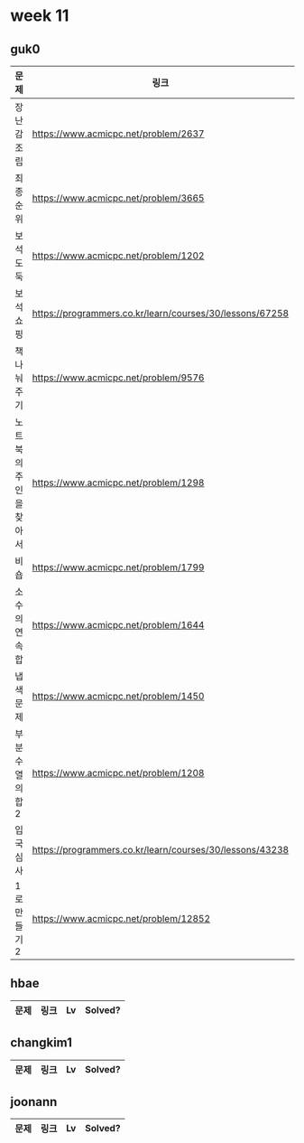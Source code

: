 # week 11

## guk0
| 문제 | 링크 | Lv  | Solved? |
| --- | --- | --- | --- |
| 장난감 조립 | https://www.acmicpc.net/problem/2637 | G2 | O |
| 최종 순위 | https://www.acmicpc.net/problem/3665 | G1 | X |
| 보석 도둑 | https://www.acmicpc.net/problem/1202 | G2 | X |
| 보석 쇼핑 | https://programmers.co.kr/learn/courses/30/lessons/67258 | LV3 | O |
| 책 나눠주기 | https://www.acmicpc.net/problem/9576 | G2 | O |
| 노트북의 주인을 찾아서 | https://www.acmicpc.net/problem/1298 | P5 | O |
| 비숍 | https://www.acmicpc.net/problem/1799 | G1 | O |
| 소수의 연속합 | https://www.acmicpc.net/problem/1644 | G3 | O |
| 냅색 문제 | https://www.acmicpc.net/problem/1450 | G1 | X |
| 부분수열의 합 2 | https://www.acmicpc.net/problem/1208 | G1 | X |
| 입국심사 | https://programmers.co.kr/learn/courses/30/lessons/43238 | LV3 | X |
| 1로 만들기 2 | https://www.acmicpc.net/problem/12852 | S1 | O |



## hbae 
| 문제 | 링크 | Lv  | Solved? |
| --- | --- | --- | --- |

## changkim1
| 문제 | 링크 | Lv  | Solved? |
| --- | --- | --- | --- |

## joonann
| 문제 | 링크 | Lv  | Solved? |
| --- | --- | --- | --- |
